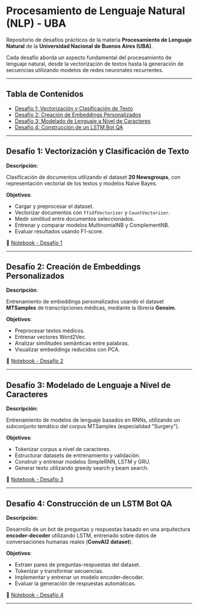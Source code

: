 # Procesamiento de Lenguaje Natural (NLP) - UBA

Repositorio de desafíos prácticos de la materia **Procesamiento de Lenguaje Natural** de la **Universidad Nacional de Buenos Aires (UBA)**.

Cada desafío aborda un aspecto fundamental del procesamiento de lenguaje natural, desde la vectorización de textos hasta la generación de secuencias utilizando modelos de redes neuronales recurrentes.

---

## Tabla de Contenidos

- [Desafío 1: Vectorización y Clasificación de Texto](#desafío-1-vectorización-y-clasificación-de-texto)
- [Desafío 2: Creación de Embeddings Personalizados](#desafío-2-creación-de-embeddings-personalizados)
- [Desafío 3: Modelado de Lenguaje a Nivel de Caracteres](#desafío-3-modelado-de-lenguaje-a-nivel-de-caracteres)
- [Desafío 4: Construcción de un LSTM Bot QA](#desafío-4-construcción-de-un-lstm-bot-qa)

---

## Desafío 1: Vectorización y Clasificación de Texto

**Descripción**:

Clasificación de documentos utilizando el dataset **20 Newsgroups**, con representación vectorial de los textos y modelos Naïve Bayes.

**Objetivos**:
- Cargar y preprocesar el dataset.
- Vectorizar documentos con `TfidfVectorizer` y `CountVectorizer`.
- Medir similitud entre documentos seleccionados.
- Entrenar y comparar modelos MultinomialNB y ComplementNB.
- Evaluar resultados usando F1-score.

🔗 [Notebook - Desafío 1](https://github.com/santiagobe/PNL/blob/main/TP1_Santiago_Bel%C3%A9n.ipynb)

---

## Desafío 2: Creación de Embeddings Personalizados

**Descripción**:

Entrenamiento de embeddings personalizados usando el dataset **MTSamples** de transcripciones médicas, mediante la librería **Gensim**.

**Objetivos**:
- Preprocesar textos médicos.
- Entrenar vectores Word2Vec.
- Analizar similitudes semánticas entre palabras.
- Visualizar embeddings reducidos con PCA.

🔗 [Notebook - Desafío 2](https://github.com/santiagobe/PNL/blob/main/TP2_Santiago_Bel%C3%A9n.ipynb)

---

## Desafío 3: Modelado de Lenguaje a Nivel de Caracteres

**Descripción**:

Entrenamiento de modelos de lenguaje basados en RNNs, utilizando un subconjunto temático del corpus MTSamples (especialidad "Surgery").

**Objetivos**:
- Tokenizar corpus a nivel de caracteres.
- Estructurar datasets de entrenamiento y validación.
- Construir y entrenar modelos SimpleRNN, LSTM y GRU.
- Generar texto utilizando greedy search y beam search.

🔗 [Notebook - Desafío 3](https://github.com/santiagobe/PNL/blob/main/TP3_Santiago_Bel%C3%A9n.ipynb)

---

## Desafío 4: Construcción de un LSTM Bot QA

**Descripción**:

Desarrollo de un bot de preguntas y respuestas basado en una arquitectura **encoder-decoder** utilizando LSTM, entrenado sobre datos de conversaciones humanas reales (**ConvAI2 dataset**).

**Objetivos**:
- Extraer pares de preguntas-respuestas del dataset.
- Tokenizar y transformar secuencias.
- Implementar y entrenar un modelo encoder-decoder.
- Evaluar la generación de respuestas automáticas.

🔗 [Notebook - Desafío 4](https://github.com/santiagobe/PNL/blob/main/TP4_Santiago_Bel%C3%A9n.ipynb)


---
